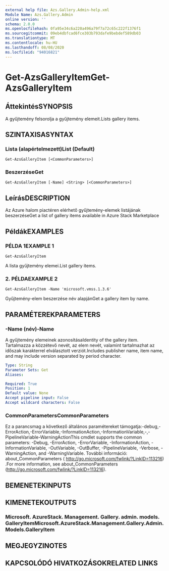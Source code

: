 ```yaml
---
external help file: Azs.Gallery.Admin-help.xml
Module Name: Azs.Gallery.Admin
online version: ''
schema: 2.0.0
ms.openlocfilehash: 0fa95e34c6a220a496a79f7a72c65c222f1376f1
ms.sourcegitcommit: 09eb4dbfcad6fce303b793dafe9bebdef589db03
ms.translationtype: MT
ms.contentlocale: hu-HU
ms.lasthandoff: 08/08/2020
ms.locfileid: "94016821"
---
```

# <span data-ttu-id="5d9c0-101">Get-AzsGalleryItem</span><span class="sxs-lookup"><span data-stu-id="5d9c0-101">Get-AzsGalleryItem</span></span>

## <span data-ttu-id="5d9c0-102">Áttekintés</span><span class="sxs-lookup"><span data-stu-id="5d9c0-102">SYNOPSIS</span></span>
<span data-ttu-id="5d9c0-103">A gyűjtemény felsorolja a gyűjtemény elemeit.</span><span class="sxs-lookup"><span data-stu-id="5d9c0-103">Lists gallery items.</span></span>

## <span data-ttu-id="5d9c0-104">SZINTAXISA</span><span class="sxs-lookup"><span data-stu-id="5d9c0-104">SYNTAX</span></span>

### <span data-ttu-id="5d9c0-105">Lista (alapértelmezett)</span><span class="sxs-lookup"><span data-stu-id="5d9c0-105">List (Default)</span></span>
```
Get-AzsGalleryItem [<CommonParameters>]
```

### <span data-ttu-id="5d9c0-106">Beszerzése</span><span class="sxs-lookup"><span data-stu-id="5d9c0-106">Get</span></span>
```
Get-AzsGalleryItem [-Name] <String> [<CommonParameters>]
```

## <span data-ttu-id="5d9c0-107">Leírás</span><span class="sxs-lookup"><span data-stu-id="5d9c0-107">DESCRIPTION</span></span>
<span data-ttu-id="5d9c0-108">Az Azure halom piactéren elérhető gyűjtemény-elemek listájának beszerzése</span><span class="sxs-lookup"><span data-stu-id="5d9c0-108">Get a list of gallery items available in Azure Stack Marketplace</span></span>

## <span data-ttu-id="5d9c0-109">Példák</span><span class="sxs-lookup"><span data-stu-id="5d9c0-109">EXAMPLES</span></span>

### <span data-ttu-id="5d9c0-110">PÉLDA 1</span><span class="sxs-lookup"><span data-stu-id="5d9c0-110">EXAMPLE 1</span></span>
```
Get-AzsGalleryItem
```

<span data-ttu-id="5d9c0-111">A lista gyűjtemény elemei.</span><span class="sxs-lookup"><span data-stu-id="5d9c0-111">List gallery items.</span></span>

### <span data-ttu-id="5d9c0-112">2. PÉLDA</span><span class="sxs-lookup"><span data-stu-id="5d9c0-112">EXAMPLE 2</span></span>
```
Get-AzsGalleryItem -Name 'microsoft.vmss.1.3.6'
```

<span data-ttu-id="5d9c0-113">Gyűjtemény-elem beszerzése név alapján</span><span class="sxs-lookup"><span data-stu-id="5d9c0-113">Get a gallery item by name.</span></span>

## <span data-ttu-id="5d9c0-114">PARAMÉTEREK</span><span class="sxs-lookup"><span data-stu-id="5d9c0-114">PARAMETERS</span></span>

### <span data-ttu-id="5d9c0-115">-Name (név)</span><span class="sxs-lookup"><span data-stu-id="5d9c0-115">-Name</span></span>
<span data-ttu-id="5d9c0-116">A gyűjtemény elemeinek azonosítása</span><span class="sxs-lookup"><span data-stu-id="5d9c0-116">Identity of the gallery item.</span></span>
<span data-ttu-id="5d9c0-117">Tartalmazza a közzétevő nevét, az elem nevét, valamint tartalmazhat az időszak karakterrel elválasztott verziót.</span><span class="sxs-lookup"><span data-stu-id="5d9c0-117">Includes publisher name, item name, and may include version separated by period character.</span></span>

```yaml
Type: String
Parameter Sets: Get
Aliases:

Required: True
Position: 1
Default value: None
Accept pipeline input: False
Accept wildcard characters: False
```

### <span data-ttu-id="5d9c0-118">CommonParameters</span><span class="sxs-lookup"><span data-stu-id="5d9c0-118">CommonParameters</span></span>
<span data-ttu-id="5d9c0-119">Ez a parancsmag a következő általános paramétereket támogatja:-debug,-ErrorAction,-ErrorVariable,-InformationAction,-InformationVariable,-,-PipelineVariable-WarningAction</span><span class="sxs-lookup"><span data-stu-id="5d9c0-119">This cmdlet supports the common parameters: -Debug, -ErrorAction, -ErrorVariable, -InformationAction, -InformationVariable, -OutVariable, -OutBuffer, -PipelineVariable, -Verbose, -WarningAction, and -WarningVariable.</span></span> <span data-ttu-id="5d9c0-120">További információ: about_CommonParameters ( http://go.microsoft.com/fwlink/?LinkID=113216) .</span><span class="sxs-lookup"><span data-stu-id="5d9c0-120">For more information, see about_CommonParameters (http://go.microsoft.com/fwlink/?LinkID=113216).</span></span>

## <span data-ttu-id="5d9c0-121">BEMENETEK</span><span class="sxs-lookup"><span data-stu-id="5d9c0-121">INPUTS</span></span>

## <span data-ttu-id="5d9c0-122">KIMENETEK</span><span class="sxs-lookup"><span data-stu-id="5d9c0-122">OUTPUTS</span></span>

### <span data-ttu-id="5d9c0-123">Microsoft. AzureStack. Management. Gallery. admin. models. GalleryItem</span><span class="sxs-lookup"><span data-stu-id="5d9c0-123">Microsoft.AzureStack.Management.Gallery.Admin.Models.GalleryItem</span></span>

## <span data-ttu-id="5d9c0-124">MEGJEGYZI</span><span class="sxs-lookup"><span data-stu-id="5d9c0-124">NOTES</span></span>

## <span data-ttu-id="5d9c0-125">KAPCSOLÓDÓ HIVATKOZÁSOK</span><span class="sxs-lookup"><span data-stu-id="5d9c0-125">RELATED LINKS</span></span>
